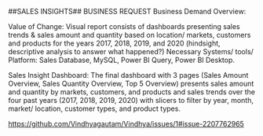 ##SALES INSIGHTS## 
BUSINESS REQUEST 
Business Demand Overview: 

Value of Change: Visual report consists of dashboards presenting sales trends & sales amount and quantity based on location/ markets, customers and products for the years 2017, 2018, 2019, and 2020 (hindsight, descriptive analysis to answer what happened?) 
Necessary Systems/ tools/ Platform: Sales Database, MySQL, Power BI Query, Power BI Desktop. 

Sales Insight Dashboard: 
The final dashboard with 3 pages (Sales Amount Overview, Sales Quantity Overview, Top 5 Overview) presents sales amount and quantity by markets, customers, and products and sales trends over the four past years (2017, 2018, 2019, 2020) with slicers to filter by year, month, market/ location, customer types, and product types.

https://github.com/Vindhyagautam/Vindhya/issues/1#issue-2207762965

 

 

 

 

